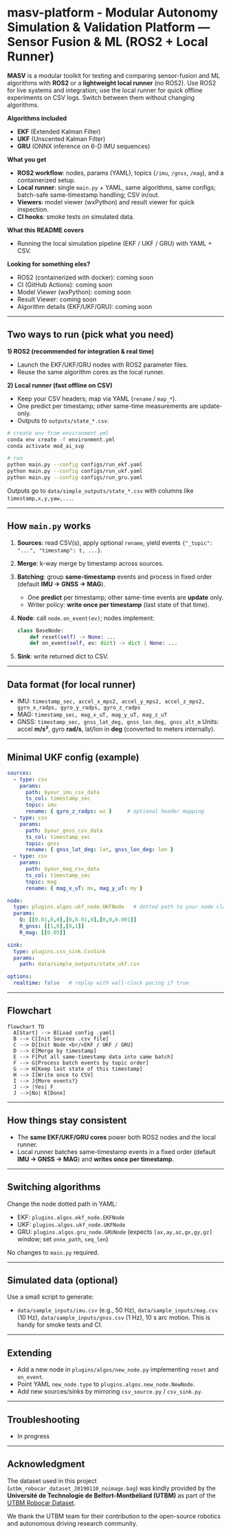 # masv-platform - Modular Autonomy Simulation & Validation Platform — Sensor Fusion & ML (ROS2 + Local Runner)

**MASV** is a modular toolkit for testing and comparing sensor-fusion and ML algorithms with **ROS2** or a **lightweight local runner** (no ROS2).
Use ROS2 for live systems and integration; use the local runner for quick offline experiments on CSV logs. Switch between them without changing algorithms.

**Algorithms included**

* **EKF** (Extended Kalman Filter)
* **UKF** (Unscented Kalman Filter)
* **GRU** (ONNX inference on 6-D IMU sequences)

**What you get**

* **ROS2 workflow**: nodes, params (YAML), topics (`/imu`, `/gnss`, `/mag`), and a containerized setup.
* **Local runner**: single `main.py` + YAML, same algorithms, same configs; batch-safe same-timestamp handling; CSV in/out.
* **Viewers**: model viewer (wxPython) and result viewer for quick inspection.
* **CI hooks**: smoke tests on simulated data.

**What this README covers**

* Running the local simulation pipeline (EKF / UKF / GRU) with YAML + CSV.

**Looking for something eles?**

- ROS2 (containerized with docker): coming soon
- CI (GitHub Actions): coming soon
- Model Viewer (wxPython): coming soon
- Result Viewer: coming soon
- Algorithm details (EKF/UKF/GRU): coming soon

---

## Two ways to run (pick what you need)

**1) ROS2 (recommended for integration & real time)**

* Launch the EKF/UKF/GRU nodes with ROS2 parameter files.
* Reuse the same algorithm cores as the local runner.

**2) Local runner (fast offline on CSV)**

* Keep your CSV headers; map via YAML (`rename` / `map_*`).
* One predict per timestamp; other same-time measurements are update-only.
* Outputs to `outputs/state_*.csv`.

```bash
# create env from environment.yml
conda env create -f environment.yml
conda activate mod_ai_svp

# run
python main.py --config configs/run_ekf.yaml
python main.py --config configs/run_ukf.yaml
python main.py --config configs/run_gru.yaml

```

Outputs go to `data/simple_outputs/state_*.csv` with columns like `timestamp,x,y,yaw,...`.

---

## How `main.py` works

1. **Sources**: read CSV(s), apply optional `rename`, yield events `{"_topic": "...", "timestamp": t, ...}`.
2. **Merge**: k-way merge by timestamp across sources.
3. **Batching**: group **same-timestamp** events and process in fixed order (default **IMU -> GNSS -> MAG**).

   * One **predict** per timestamp; other same-time events are **update** only.
   * Writer policy: **write once per timestamp** (last state of that time).
4. **Node**: call `node.on_event(ev)`; nodes implement:

   ```python
   class BaseNode:
       def reset(self) -> None: ...
       def on_event(self, ev: dict) -> dict | None: ...
   ```
5. **Sink**: write returned dict to CSV.

---

## Data format (for local runner)

* IMU: `timestamp_sec, accel_x_mps2, accel_y_mps2, accel_z_mps2, gyro_x_radps, gyro_y_radps, gyro_z_radps`
* MAG: `timestamp_sec, mag_x_uT, mag_y_uT, mag_z_uT`
* GNSS: `timestamp_sec, gnss_lat_deg, gnss_lon_deg, gnss_alt_m`
  Units: accel **m/s²**, gyro **rad/s**, lat/lon in **deg** (converted to meters internally).

---

## Minimal UKF config (example)


```yaml
sources:
  - type: csv
    params:
      path: $your_imu_csv_data
      ts_col: timestamp_sec
      topic: imu
      rename: { gyro_z_radps: wz }     # optional header mapping
  - type: csv
    params:
      path: $your_gnss_csv_data
      ts_col: timestamp_sec
      topic: gnss
      rename: { gnss_lat_deg: lat, gnss_lon_deg: lon }
  - type: csv
    params:
      path: $your_mag_csv_data
      ts_col: timestamp_sec
      topic: mag
      rename: { mag_x_uT: mx, mag_y_uT: my }

node:
  type: plugins.algos.ukf_node.UKFNode   # dotted path to your node class
  params:
    Q: [[0.01,0,0],[0,0.01,0],[0,0,0.001]]
    R_gnss: [[1,0],[0,1]]
    R_mag: [[0.05]]

sink:
  type: plugins.csv_sink.CsvSink
  params:
    path: data/simple_outputs/state_ukf.csv

options:
  realtime: false   # replay with wall-clock pacing if true
```

---

## Flowchart

```mermaid
flowchart TD
  A[Start] --> B[Load config .yaml]
  B --> C[Init Sources .csv file]
  C --> D[Init Node <br/>EKF / UKF / GRU]
  D --> E[Merge by timestamp]
  E --> F[Put all same-timestamp data into same batch]
  F --> G[Process batch events by topic order]
  G --> H[Keep last state of this timestamp]
  H --> I[Write once to CSV]
  I --> J{More events?}
  J --> |Yes| F
  J -->|No| K[Done]

```
---

## How things stay consistent

* The **same EKF/UKF/GRU cores** power both ROS2 nodes and the local runner.
* Local runner batches same-timestamp events in a fixed order (default **IMU -> GNSS -> MAG**) and **writes once per timestamp**.

---

## Switching algorithms

Change the node dotted path in YAML:

* EKF: `plugins.algos.ekf_node.EKFNode`
* UKF: `plugins.algos.ukf_node.UKFNode`
* GRU: `plugins.algos.gru_node.GRUNode` (expects `[ax,ay,az,gx,gy,gz]` window; set `onnx_path`, `seq_len`)

No changes to `main.py` required.

---

## Simulated data (optional)

Use a small script to generate:

* `data/sample_inputs/imu.csv` (e.g., 50 Hz), `data/sample_inputs/mag.csv` (10 Hz), `data/sample_inputs/gnss.csv` (1 Hz), 10 s arc motion.
  This is handy for smoke tests and CI.

---

## Extending

* Add a new node in `plugins/algos/new_node.py` implementing `reset` and `on_event`.
* Point YAML `new_node.type` to `plugins.algos.new_node.NewNode`.
* Add new sources/sinks by mirroring `csv_source.py` / `csv_sink.py`.


---

## Troubleshooting

- In progress

---

## Acknowledgment

The dataset used in this project (`utbm_robocar_dataset_20190110_noimage.bag`) was kindly provided by the **Université de Technologie de Belfort-Montbéliard (UTBM)** as part of the [UTBM Robocar Dataset](https://github.com/rwth-asic/utbm_robocar_dataset). 

We thank the UTBM team for their contribution to the open-source robotics and autonomous driving research community.
